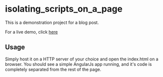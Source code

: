 # isolating_scripts_on_a_page

This is a demonstration project for a blog post.

For a live demo, click [here](http://sashee.github.io/isolating_scripts_on_a_page/)

## Usage

Simply host it on a HTTP server of your choice and open the index.html on a browser. You should see a simple AngularJs
app running, and it's code is completely separated from the rest of the page.

